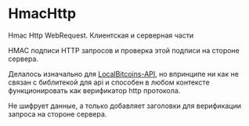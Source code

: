 # HmacHttp
Hmac Http WebRequest. Клиентская и серверная части

HMAC подписи HTTP запросов и проверка этой подписи на стороне сервера.

Делалось изначально для [LocalBitcoins-API](https://github.com/badhitman/LocalBitcoins-API), но впринципе ни как не связан с библитекой для api и способен в любом контексте функционировать как верификатор http протокола.

Не шифрует данные, а только добавляет заголовки для верификации запроса на стороне сервера.